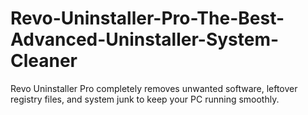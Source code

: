 # Revo-Uninstaller-Pro-The-Best-Advanced-Uninstaller-System-Cleaner
Revo Uninstaller Pro completely removes unwanted software, leftover registry files, and system junk to keep your PC running smoothly.
